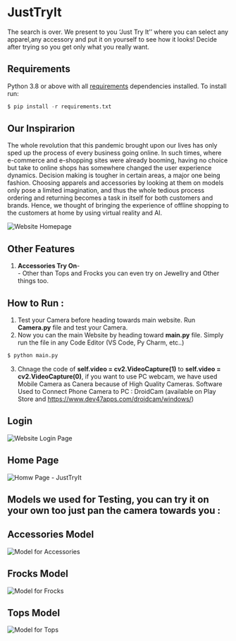 # JustTryIt
The search is over. We present to you ‘Just Try It’’ where you can select any apparel,any accessory and put it on yourself to see how it looks! Decide after trying so you get only what you really want.

## Requirements
Python 3.8 or above with all [requirements](requirements.txt) dependencies installed. To install run:
```python
$ pip install -r requirements.txt
```

## Our Inspirarion
The whole revolution that this pandemic brought upon our lives has only sped up the process of every business going online. In such times, where e-commerce and e-shopping sites were already booming, having no choice but take to online shops has somewhere changed the user experience dynamics. Decision making is tougher in certain areas,  a major one being fashion. 
Choosing apparels and accessories by looking at them on models only pose a limited imagination, and thus the whole tedious process ordering and returning becomes a task in itself for both customers and brands. Hence, we thought of bringing the experience of offline shopping to the customers at home by using virtual reality and AI.

![Website Homepage](Logo.png)

## Other Features
1. **Accessories Try On**-<br>
             - Other than Tops and Frocks you can even try on Jewellry and Other things too.<br>

## How to Run :
1. Test your Camera before heading towards main website. Run **Camera.py** file and test your Camera.
2. Now you can the main Website by heading toward **main.py** file. Simply run the file in any Code Editor (VS Code, Py Charm, etc..)

```python
$ python main.py
```
3. Chnage the code of **self.video = cv2.VideoCapture(1)** to **self.video = cv2.VideoCapture(0)**, if you want to use PC webcam, we have used Mobile Camera as Canera because of High Quality Cameras.
   Software Used to Connect Phone Camera to PC : DroidCam (available on Play Store and https://www.dev47apps.com/droidcam/windows/)
     
 ## Login
 ![Website Login Page](login.JPG)
 
  ## Home Page
 ![Homw Page - JustTryIt](home.png)
 
 ## Models we used for Testing, you can try it on your own too just pan the camera towards you :
 
 ## Accessories Model
 ![Model for Accessories](Access_model.jpeg)
 
 
 ## Frocks Model
 ![Model for Frocks](Frock_model.jpeg)
 
 
 ## Tops Model
 ![Model for Tops](Tops_model.jpeg)
 
 
 

 
            




